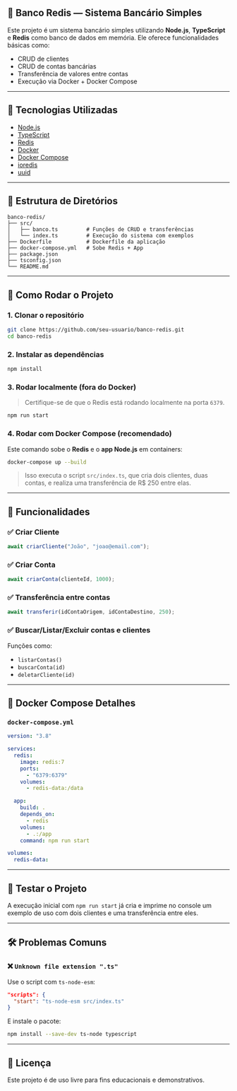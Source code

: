 ## 🏦 Banco Redis — Sistema Bancário Simples

Este projeto é um sistema bancário simples utilizando **Node.js**, **TypeScript** e **Redis** como banco de dados em memória. Ele oferece funcionalidades básicas como:

* CRUD de clientes
* CRUD de contas bancárias
* Transferência de valores entre contas
* Execução via Docker + Docker Compose

---

## 🧱 Tecnologias Utilizadas

* [Node.js](https://nodejs.org/)
* [TypeScript](https://www.typescriptlang.org/)
* [Redis](https://redis.io/)
* [Docker](https://www.docker.com/)
* [Docker Compose](https://docs.docker.com/compose/)
* [ioredis](https://github.com/luin/ioredis)
* [uuid](https://www.npmjs.com/package/uuid)

---

## 📁 Estrutura de Diretórios

```
banco-redis/
├── src/
│   ├── banco.ts         # Funções de CRUD e transferências
│   └── index.ts         # Execução do sistema com exemplos
├── Dockerfile           # Dockerfile da aplicação
├── docker-compose.yml   # Sobe Redis + App
├── package.json
├── tsconfig.json
└── README.md
```

---

## 🚀 Como Rodar o Projeto

### 1. Clonar o repositório

```bash
git clone https://github.com/seu-usuario/banco-redis.git
cd banco-redis
```

### 2. Instalar as dependências

```bash
npm install
```

### 3. Rodar localmente (fora do Docker)

> Certifique-se de que o Redis está rodando localmente na porta `6379`.

```bash
npm run start
```

### 4. Rodar com Docker Compose (recomendado)

Este comando sobe o **Redis** e o **app Node.js** em containers:

```bash
docker-compose up --build
```

> Isso executa o script `src/index.ts`, que cria dois clientes, duas contas, e realiza uma transferência de R\$ 250 entre elas.

---

## 🔄 Funcionalidades

### ✅ Criar Cliente

```ts
await criarCliente("João", "joao@email.com");
```

### ✅ Criar Conta

```ts
await criarConta(clienteId, 1000);
```

### ✅ Transferência entre contas

```ts
await transferir(idContaOrigem, idContaDestino, 250);
```

### ✅ Buscar/Listar/Excluir contas e clientes

Funções como:

* `listarContas()`
* `buscarConta(id)`
* `deletarCliente(id)`

---

## 🐳 Docker Compose Detalhes

### `docker-compose.yml`

```yaml
version: "3.8"

services:
  redis:
    image: redis:7
    ports:
      - "6379:6379"
    volumes:
      - redis-data:/data

  app:
    build: .
    depends_on:
      - redis
    volumes:
      - .:/app
    command: npm run start

volumes:
  redis-data:
```

---

## 🧪 Testar o Projeto

A execução inicial com `npm run start` já cria e imprime no console um exemplo de uso com dois clientes e uma transferência entre eles.

---

## 🛠️ Problemas Comuns

### ❌ `Unknown file extension ".ts"`

Use o script com `ts-node-esm`:

```json
"scripts": {
  "start": "ts-node-esm src/index.ts"
}
```

E instale o pacote:

```bash
npm install --save-dev ts-node typescript
```

---

## 📜 Licença

Este projeto é de uso livre para fins educacionais e demonstrativos.
